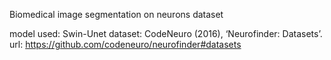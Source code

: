 Biomedical image segmentation on neurons dataset

model used: Swin-Unet
dataset: CodeNeuro (2016), ‘Neurofinder: Datasets’. url: https://github.com/codeneuro/neurofinder#datasets
